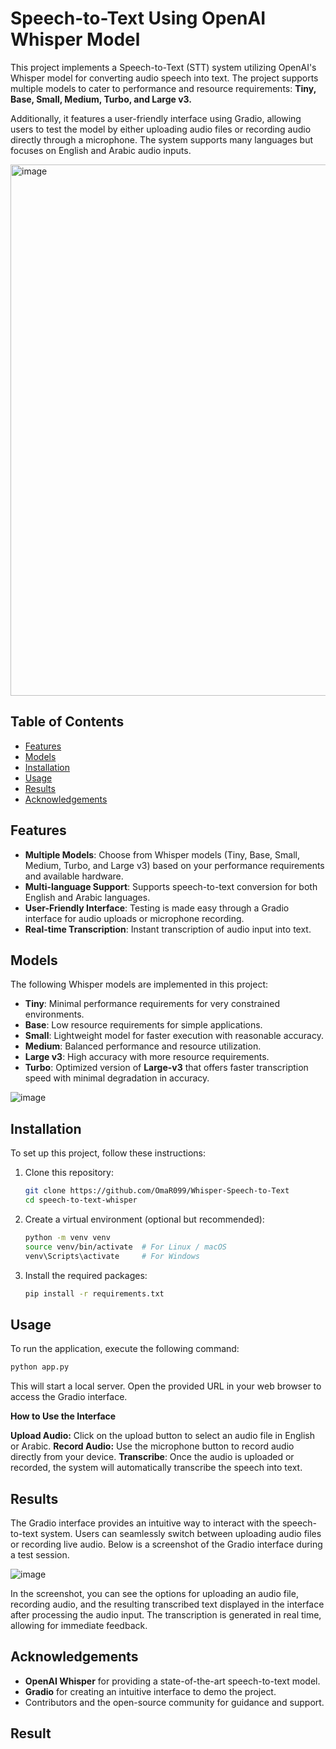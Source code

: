 # Speech-to-Text Using OpenAI Whisper Model  

This project implements a Speech-to-Text (STT) system utilizing OpenAI's Whisper model for converting audio speech into text. The project supports multiple models to cater to performance and resource requirements: **Tiny, Base, Small, Medium, Turbo, and Large v3.**  

Additionally, it features a user-friendly interface using Gradio, allowing users to test the model by either uploading audio files or recording audio directly through a microphone. The system supports many languages but focuses on English and Arabic audio inputs.

<img src="https://github.com/user-attachments/assets/1756e5d1-080f-4eb7-a088-4ec1abf64866" alt="image" width="850" height="850" />

## Table of Contents  

- [Features](#features)
- [Models](#models)
- [Installation](#installation)
- [Usage](#usage)
- [Results](#results)
- [Acknowledgements](#acknowledgements)

## Features  

- **Multiple Models**: Choose from Whisper models (Tiny, Base, Small, Medium, Turbo, and Large v3) based on your performance requirements and available hardware.  
- **Multi-language Support**: Supports speech-to-text conversion for both English and Arabic languages.  
- **User-Friendly Interface**: Testing is made easy through a Gradio interface for audio uploads or microphone recording.  
- **Real-time Transcription**: Instant transcription of audio input into text.  

## Models  

The following Whisper models are implemented in this project:  

- **Tiny**: Minimal performance requirements for very constrained environments.
- **Base**: Low resource requirements for simple applications.
- **Small**: Lightweight model for faster execution with reasonable accuracy.
- **Medium**: Balanced performance and resource utilization.
- **Large v3**: High accuracy with more resource requirements.
- **Turbo**: Optimized version of **Large-v3** that offers faster transcription speed with minimal degradation in accuracy.

![image](https://github.com/user-attachments/assets/8d4ae623-bdb3-4f60-ac7d-d7bcd3940139)

## Installation  

To set up this project, follow these instructions:  

1. Clone this repository:  
   ```bash  
   git clone https://github.com/OmaR099/Whisper-Speech-to-Text 
   cd speech-to-text-whisper
   ```
   
2. Create a virtual environment (optional but recommended):
   ```bash  
   python -m venv venv  
   source venv/bin/activate  # For Linux / macOS  
   venv\Scripts\activate     # For Windows
   ```
   
3. Install the required packages:
   ```bash  
   pip install -r requirements.txt
   ```

## Usage

To run the application, execute the following command:
   ```bash  
   python app.py
   ```
This will start a local server. Open the provided URL in your web browser to access the Gradio interface.

**How to Use the Interface**

**Upload Audio:** Click on the upload button to select an audio file in English or Arabic.
**Record Audio:** Use the microphone button to record audio directly from your device.
**Transcribe**: Once the audio is uploaded or recorded, the system will automatically transcribe the speech into text.

## Results

The Gradio interface provides an intuitive way to interact with the speech-to-text system. Users can seamlessly switch between uploading audio files or recording live audio. Below is a screenshot of the Gradio interface during a test session.

![image](https://github.com/user-attachments/assets/5a50becd-a223-4667-bf57-ba4c74167e89)


In the screenshot, you can see the options for uploading an audio file, recording audio, and the resulting transcribed text displayed in the interface after processing the audio input. The transcription is generated in real time, allowing for immediate feedback.

## Acknowledgements

- **OpenAI Whisper** for providing a state-of-the-art speech-to-text model.
- **Gradio** for creating an intuitive interface to demo the project.
- Contributors and the open-source community for guidance and support.

## Result


